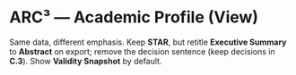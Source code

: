 # ARC³ — Academic Profile (View)

Same data, different emphasis. Keep **STAR**, but retitle **Executive Summary** to **Abstract** on export; remove the decision sentence (keep decisions in **C.3**). Show **Validity Snapshot** by default.
